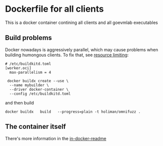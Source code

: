 # Dockerfile for all clients

This is a docker container contining all clients and all goevmlab executables


## Build problems

Docker nowadays is aggressively parallel, which may cause problems when building humongous 
clients. To fix that, see [resource limiting](https://docs.docker.com/build/buildkit/configure/#resource-limiting):

```
# /etc/buildkitd.toml
[worker.oci]
  max-parallelism = 4
```
```
 docker buildx create --use \
  --name mybuilder \
  --driver docker-container \
  --config /etc/buildkitd.toml
```
and then build
```
docker buildx   build   --progress=plain -t holiman/omnifuzz .
```

## The container itself

There's more information in the [in-docker-readme](readme_docker.md)
